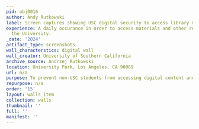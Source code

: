 ```yaml
---
pid: obj0016
author: Andy Rutkowski
label: Screen captures showing USC digital security to access library material
experience: A daily occurance in order to access materials and other resources at
  the University.
_date: '2024'
artifact_type: screenshots
wall_characterstics: digital wall
wall_creator: University of Southern California
archive_source: Andrzej Rutkowski
location: University Park, Los Angeles, CA 90089
url: n/a
purpose: To prevent non-USC students from accessing digital content and materials.
repurpose: n/a
order: '15'
layout: walls_item
collection: walls
thumbnail: ''
full: ''
manifest: ''
---
```


